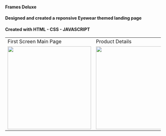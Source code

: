 


#### Frames Deluxe
#### Designed and created a reponsive Eyewear themed landing page
#### Created with HTML - CSS - JAVASCRIPT


<table>
  <tr>
    <td>First Screen Main Page</td>
     <td>Product Details</td>
     <td>Customer Satisfaction Gallery</td>
  </tr>
  <tr>
    <td><img src="img/frame-mainpage.png" width=270 ></td>
    <td><img src="img/frame-product.png" width=270 ></td>
    <td><img src="img/frame-gallery.png" width=270 ></td>
  </tr>
 </table>